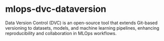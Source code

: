 # mlops-dvc-dataversion
Data Version Control (DVC) is an open-source tool that extends Git-based versioning to datasets, models, and machine learning pipelines, enhancing reproducibility and collaboration in MLOps workflows.

